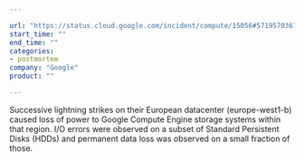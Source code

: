 ```yaml
---

url: "https://status.cloud.google.com/incident/compute/15056#5719570367119360"
start_time: ""
end_time: ""
categories:
- postmortem
company: "Google"
product: ""

---
```


Successive lightning strikes on their European datacenter (europe-west1-b) caused loss of power to Google Compute Engine storage systems within that region. I/O errors were observed on a subset of Standard Persistent Disks (HDDs) and permanent data loss was observed on a small fraction of those.
